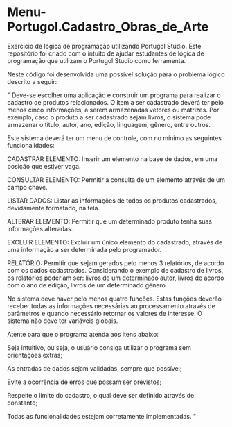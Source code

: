 # Menu-Portugol.Cadastro_Obras_de_Arte
Exercício de lógica de programação utilizando Portugol Studio.
Este repositório foi criado com o intuito de ajudar estudantes de lógica de programação que utilizam o Portugol Studio como ferramenta.

Neste código foi desenvolvida uma possível solução para o problema lógico descrito a seguir: 

" Deve-se escolher uma aplicação e construir um programa para realizar o cadastro de produtos relacionados. O item a ser cadastrado deverá ter pelo menos cinco informações, a serem armazenadas vetores ou matrizes.
Por exemplo, caso o produto a ser cadastrado sejam livros, o sistema pode armazenar o título, autor, ano, edição, linguagem, gênero, entre outros.

Este sistema deverá ter um menu de controle, com no mínimo as seguintes funcionalidades: 

CADASTRAR ELEMENTO: Inserir um elemento na base de dados, em uma posição que estiver vaga.

CONSULTAR ELEMENTO: Permitir a consulta de um elemento através de um campo chave.

LISTAR DADOS: Listar as informações de todos os produtos cadastrados, devidamente formatado, na tela.

ALTERAR ELEMENTO:  Permitir que um determinado produto tenha suas informações alteradas.

EXCLUIR ELEMENTO: Excluir um único elemento do cadastrado, através de uma informação a ser determinada pelo programador. 

RELATÓRIO: Permitir que sejam gerados pelo menos 3 relatórios, de acordo com os dados cadastrados.  Considerando o exemplo de cadastro de livros, os relatórios poderiam ser: livros de um determinado autor, livros de acordo com o ano de edição, livros de um determinado gênero.


No sistema deve haver pelo menos quatro funções. Estas funções deverão receber todas as informações necessárias ao processamento através de parâmetros e quando necessário retornar os valores de interesse. O sistema não deve ter variáveis globais.

Atente para que o programa atenda aos itens abaixo:

Seja intuitivo, ou seja, o usuário consiga utilizar o programa sem orientações extras;

As entradas de dados sejam validadas, sempre que possível;

Evite a ocorrência de erros que possam ser previstos;

Respeite o limite do cadastro, o qual deve ser definido através de constante;

Todas as funcionalidades estejam corretamente implementadas. "

